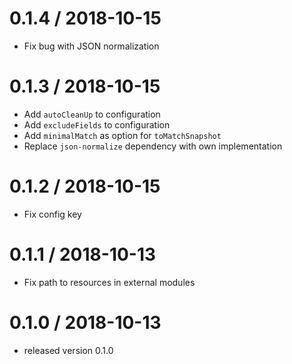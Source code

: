 0.1.4 / 2018-10-15
==================

  * Fix bug with JSON normalization

0.1.3 / 2018-10-15
==================

  * Add `autoCleanUp` to configuration
  * Add `excludeFields` to configuration
  * Add `minimalMatch` as option for `toMatchSnapshot`
  * Replace `json-normalize` dependency with own implementation

0.1.2 / 2018-10-15
==================

  * Fix config key

0.1.1 / 2018-10-13
==================

  * Fix path to resources in external modules

0.1.0 / 2018-10-13
==================

  * released version 0.1.0